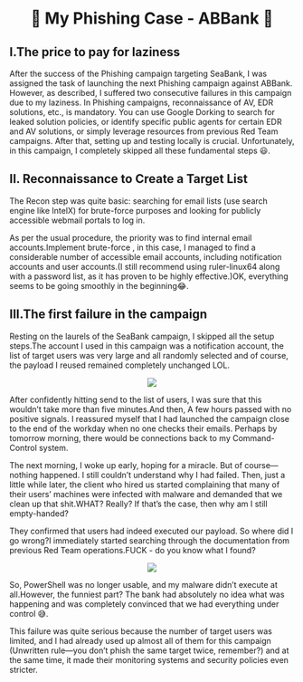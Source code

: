 <h1 align="center">🎣 My Phishing Case - ABBank 🎣</h1>

## I.The price to pay for laziness

After the success of the Phishing campaign targeting SeaBank, I was assigned the task of launching the next Phishing campaign against ABBank. However, as described, I suffered two consecutive failures in this campaign due to my laziness.
In Phishing campaigns, reconnaissance of AV, EDR solutions, etc., is mandatory. You can use Google Dorking to search for leaked solution policies, or identify specific public agents for certain EDR and AV solutions, or simply leverage resources from previous Red Team campaigns. After that, setting up and testing locally is crucial. Unfortunately, in this campaign, I completely skipped all these fundamental steps 😃.

## II. Reconnaissance to Create a Target List
The Recon step was quite basic: searching for email lists (use search engine like IntelX) for brute-force purposes and looking for publicly accessible webmail portals to log in.

As per the usual procedure, the priority was to find internal email accounts.Implement brute-force , in this case, I managed to find a considerable number of accessible email accounts, including notification accounts and user accounts.(I still recommend using ruler-linux64 along with a password list, as it has proven to be highly effective.)OK, everything seems to be going smoothly in the beginning😂.

## III.The first failure in the campaign

Resting on the laurels of the SeaBank campaign, I skipped all the setup steps.The account I used in this campaign was a notification account, the list of target users was very large and all randomly selected and of course, the payload I reused remained completely unchanged LOL.
<p align="center">
  <img src="https://github.com/user-attachments/assets/7c9a5fa0-0e55-407b-b873-304c58230b35">
</p>
After confidently hitting send to the list of users, I was sure that this wouldn’t take more than five minutes.And then, A few hours passed with no positive signals. I reassured myself that I had launched the campaign close to the end of the workday when no one checks their emails. Perhaps by tomorrow morning, there would be connections back to my Command-Control system.

The next morning, I woke up early, hoping for a miracle. But of course—nothing happened. I still couldn’t understand why I had failed. Then, just a little while later, the client who hired us started complaining that many of their users’ machines were infected with malware and demanded that we clean up that shit.WHAT? Really? If that’s the case, then why am I still empty-handed?

They confirmed that users had indeed executed our payload. So where did I go wrong?I immediately started searching through the documentation from previous Red Team operations.FUCK - do you know what I found?
<p align="center">
  <img src="https://github.com/user-attachments/assets/44c68a73-0c4d-4854-80cf-f9866f95de5c">
</p>

So, PowerShell was no longer usable, and my malware didn’t execute at all.However, the funniest part? The bank had absolutely no idea what was happening and was completely convinced that we had everything under control 😅.

This failure was quite serious because the number of target users was limited, and I had already used up almost all of them for this campaign (Unwritten rule—you don’t phish the same target twice, remember?) and at the same time, it made their monitoring systems and security policies even stricter.
